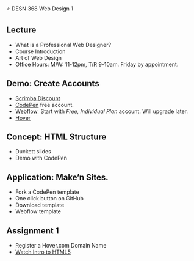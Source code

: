 ⭐ DESN 368 Web Design 1

## Lecture
* What is a Professional Web Designer?
* Course Introduction
* Art of Web Design
* Office Hours: M/W: 11-12pm, T/R 9-10am. Friday by appointment.

## Demo: Create Accounts
* [Scrimba Discount](https://scrimba.com/g/gresponsive?coupon=ewu_student)
* [CodePen](https://codepen.io/) free account.
* [Webflow ](https://webflow.com/pricing) Start with *Free, Individual Plan* account. Will upgrade later.
* [Hover](https://www.hover.com/)

## Concept: HTML Structure
* Duckett slides
* Demo with CodePen

## Application: Make’n Sites. 
* Fork a CodePen template
* One click button on GitHub
* Download template
* Webflow template

## Assignment 1
* Register a Hover.com Domain Name
* [Watch Intro to HTML5](https://scrimba.com/g/ghtml)
